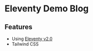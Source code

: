 # Eleventy Demo Blog

## Features

- Using [Eleventy v2.0](https://www.11ty.dev/blog/eleventy-v2/)
- Tailwind CSS
